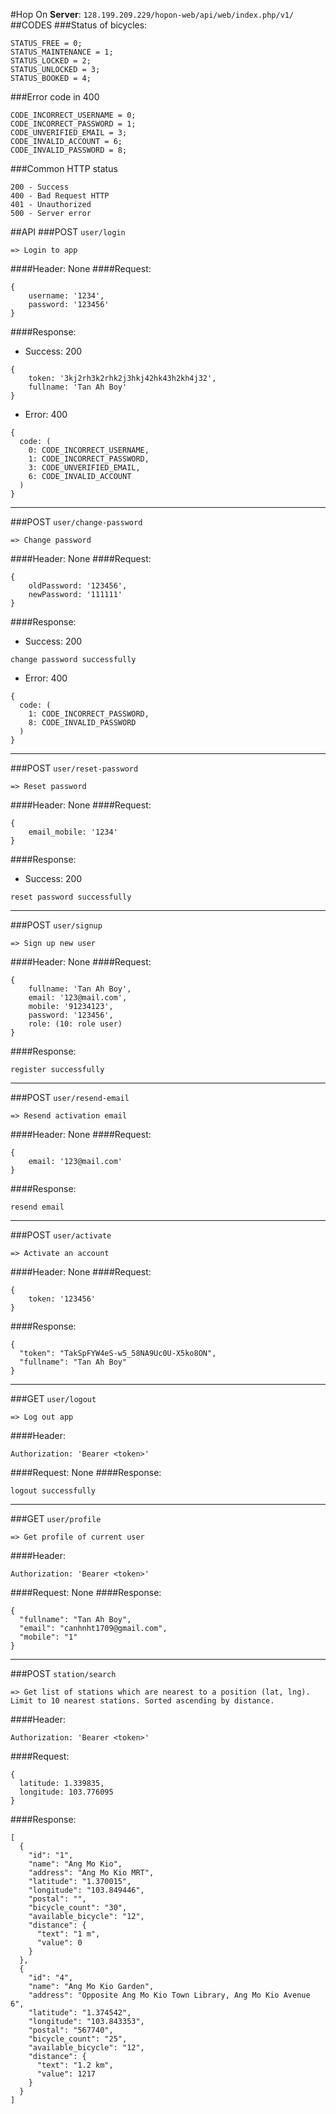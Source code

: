 #Hop On
**Server**: ```128.199.209.229/hopon-web/api/web/index.php/v1/```
##CODES
###Status of bicycles:
```
STATUS_FREE = 0;
STATUS_MAINTENANCE = 1;
STATUS_LOCKED = 2;
STATUS_UNLOCKED = 3;
STATUS_BOOKED = 4;
```
###Error code in 400
```
CODE_INCORRECT_USERNAME = 0;
CODE_INCORRECT_PASSWORD = 1;
CODE_UNVERIFIED_EMAIL = 3;
CODE_INVALID_ACCOUNT = 6;
CODE_INVALID_PASSWORD = 8;
```
###Common HTTP status
```
200 - Success
400 - Bad Request HTTP
401 - Unauthorized
500 - Server error
```

##API
###POST ```user/login```
```
=> Login to app
```
####Header: None
####Request:
```
{
    username: '1234',
    password: '123456'
}
```
####Response:
- Success: 200
```
{
    token: '3kj2rh3k2rhk2j3hkj42hk43h2kh4j32',
    fullname: 'Tan Ah Boy'
}
```
- Error: 400
```
{
  code: (
    0: CODE_INCORRECT_USERNAME,
    1: CODE_INCORRECT_PASSWORD,
    3: CODE_UNVERIFIED_EMAIL,
    6: CODE_INVALID_ACCOUNT
  )
}
```

***

###POST ```user/change-password```
```
=> Change password
```
####Header: None
####Request:
```
{
    oldPassword: '123456',
    newPassword: '111111'
}
```
####Response:
- Success: 200
```
change password successfully
```
- Error: 400
```
{
  code: (
    1: CODE_INCORRECT_PASSWORD,
    8: CODE_INVALID_PASSWORD
  )
}
```

***

###POST ```user/reset-password```
```
=> Reset password
```
####Header: None
####Request:
```
{
    email_mobile: '1234'
}
```
####Response:
- Success: 200
```
reset password successfully
```

***

###POST ```user/signup```
```
=> Sign up new user
```
####Header: None
####Request:
```
{
    fullname: 'Tan Ah Boy',
    email: '123@mail.com',
    mobile: '91234123',
    password: '123456',
    role: (10: role user)
}
```
####Response:
```
register successfully
```

***

###POST ```user/resend-email```
```
=> Resend activation email
```
####Header: None
####Request:
```
{
    email: '123@mail.com'
}
```
####Response:
```
resend email
```

***

###POST ```user/activate```
```
=> Activate an account
```
####Header: None
####Request:
```
{
    token: '123456'
}
```
####Response:
```
{
  "token": "TakSpFYW4eS-w5_58NA9Uc0U-X5ko8ON",
  "fullname": "Tan Ah Boy"
}
```

***

###GET ```user/logout```
```
=> Log out app
```
####Header:
```
Authorization: 'Bearer <token>'
```
####Request: None
####Response:
```
logout successfully
```

***

###GET ```user/profile```
```
=> Get profile of current user
```
####Header:
```
Authorization: 'Bearer <token>'
```
####Request: None
####Response:
```
{
  "fullname": "Tan Ah Boy",
  "email": "canhnht1709@gmail.com",
  "mobile": "1"
}
```

***

###POST ```station/search```
```
=> Get list of stations which are nearest to a position (lat, lng).
Limit to 10 nearest stations. Sorted ascending by distance.
```
####Header:
```
Authorization: 'Bearer <token>'
```
####Request:
```
{
  latitude: 1.339835,
  longitude: 103.776095
}
```
####Response:
```
[
  {
    "id": "1",
    "name": "Ang Mo Kio",
    "address": "Ang Mo Kio MRT",
    "latitude": "1.370015",
    "longitude": "103.849446",
    "postal": "",
    "bicycle_count": "30",
    "available_bicycle": "12",
    "distance": {
      "text": "1 m",
      "value": 0
    }
  },
  {
    "id": "4",
    "name": "Ang Mo Kio Garden",
    "address": "Opposite Ang Mo Kio Town Library, Ang Mo Kio Avenue 6",
    "latitude": "1.374542",
    "longitude": "103.843353",
    "postal": "567740",
    "bicycle_count": "25",
    "available_bicycle": "12",
    "distance": {
      "text": "1.2 km",
      "value": 1217
    }
  }
]
```

